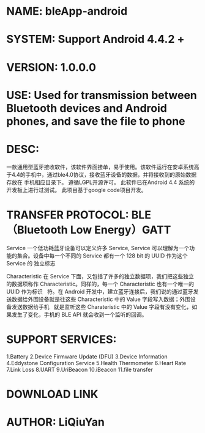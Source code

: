# NAME: bleApp-android
# SYSTEM: Support Android 4.4.2 +
# VERSION: 1.0.0.0
# USE: Used for transmission between Bluetooth devices and Android phones, and save the file to phone
# DESC:
  一款通用型蓝牙接收软件，该软件界面接单，易于使用。该软件运行在安卓系统高于4.4的手机中，通过ble4.0协议，接收蓝牙设备的数据，并将接收到的原始数据存放在   手机相应目录下。
  遵循LGPL开源许可。
  此软件已在Android 4.4 系统的开发板上进行过测试。
  此项目基于google code项目开发。
# TRANSFER PROTOCOL: BLE（Bluetooth Low Energy）GATT
  Service
  一个低功耗蓝牙设备可以定义许多 Service, Service 可以理解为一个功能的集合。设备中每一个不同的 Service 都有一个 128 bit 的 UUID 作为这个 Service 的   独立标志
 
  Characteristic
  在 Service 下面，又包括了许多的独立数据项，我们把这些独立的数据项称作 Characteristic。同样的，每一个 Characteristic 也有一个唯一的 UUID 作为标识   符。在 Android 开发中，建立蓝牙连接后，我们说的通过蓝牙发送数据给外围设备就是往这些 Characteristic 中的 Value 字段写入数据；外围设备发送数据给手机   就是监听这些 Charateristic 中的 Value 字段有没有变化，如果发生了变化，手机的 BLE API 就会收到一个监听的回调。
# SUPPORT SERVICES:
  1.Battery
  2.Device Firmware Update (DFU)
  3.Device Information
  4.Eddystone Configuration Service
  5.Health Thermometer
  6.Heart Rate
  7.Link Loss
  8.UART
  9.UriBeacon
  10.iBeacon
  11.file transfer
# DOWNLOAD LINK
# AUTHOR: LiQiuYan
